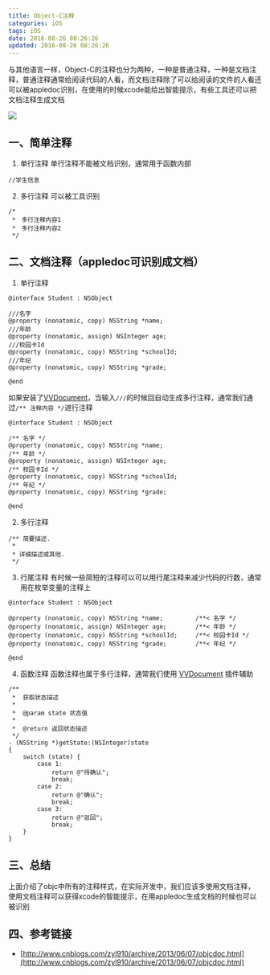 ```yaml
---
title: Object-C注释
categories: iOS
tags: iOS
date: 2016-08-26 08:26:26
updated: 2016-08-26 08:26:26
---
```



与其他语言一样，Object-C的注释也分为两种，一种是普通注释，一种是文档注释，普通注释通常给阅读代码的人看，而文档注释除了可以给阅读的文件的人看还可以被appledoc识别，在使用的时候xcode能给出智能提示，有些工具还可以把文档注释生成文档

<!-- more -->

![](http://7xqzvt.com1.z0.glb.clouddn.com/445476-20150917114303758-1998047181.png)

## 一、简单注释
1. 单行注释
  单行注释不能被文档识别，通常用于函数内部
  ```objc
  //学生信息
  ```
2. 多行注释
  可以被工具识别
  ```objc
  /*
   *　多行注释内容1
   *　多行注释内容2
   */
  ```

## 二、文档注释（appledoc可识别成文档）
1. 单行注释
  ```objc
  @interface Student : NSObject

  ///名字
  @property (nonatomic, copy) NSString *name;
  ///年龄
  @property (nonatomic, assign) NSInteger age;
  ///校园卡Id
  @property (nonatomic, copy) NSString *schoolId;
  ///年纪
  @property (nonatomic, copy) NSString *grade;

  @end
  ```

  如果安装了[VVDocument](https://github.com/onevcat/VVDocumenter-Xcode)，当输入`///`的时候回自动生成多行注释，通常我们通过`/** 注释内容 */`进行注释
  ```objc
  @interface Student : NSObject

  /** 名字 */
  @property (nonatomic, copy) NSString *name;
  /** 年龄 */
  @property (nonatomic, assign) NSInteger age;
  /** 校园卡Id */
  @property (nonatomic, copy) NSString *schoolId;
  /** 年纪 */
  @property (nonatomic, copy) NSString *grade;

  @end
  ```

2. 多行注释
```objc
/** 简要描述.
 *
 * 详细描述或其他.
 */
```

3. 行尾注释
有时候一些简短的注释可以可以用行尾注释来减少代码的行数，通常用在枚举变量的注释上
```objc
@interface Student : NSObject

@property (nonatomic, copy) NSString *name;         /**< 名字 */
@property (nonatomic, assign) NSInteger age;        /**< 年龄 */
@property (nonatomic, copy) NSString *schoolId;     /**< 校园卡Id */
@property (nonatomic, copy) NSString *grade;        /**< 年纪 */

@end
```

4. 函数注释
  函数注释也属于多行注释，通常我们使用 [VVDocument](https://github.com/onevcat/VVDocumenter-Xcode) 插件辅助

  ```objc
  /**
   *  获取状态描述
   *
   *  @param state 状态值
   *
   *  @return 返回状态描述
   */
  - (NSString *)getState:(NSInteger)state
  {
      switch (state) {
          case 1:
              return @"待确认";
              break;
          case 2:
              return @"确认";
              break;
          case 3:
              return @"驳回";
              break;
      }
  }
  ```

## 三、总结
上面介绍了objc中所有的注释样式，在实际开发中，我们应该多使用文档注释，使用文档注释可以获得xcode的智能提示，在用appledoc生成文档的时候也可以被识别

## 四、参考链接
* [http://www.cnblogs.com/zyl910/archive/2013/06/07/objcdoc.html](http://www.cnblogs.com/zyl910/archive/2013/06/07/objcdoc.html)
